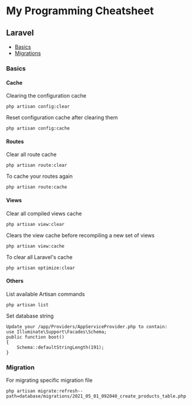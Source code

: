 # My Programming Cheatsheet
## Laravel
-  [Basics](https://github.com/iamwebsurgeon/cheat-sheet/blob/main/laravel.md#basics)
-  [Migrations](https://github.com/iamwebsurgeon/cheat-sheet/blob/main/laravel.md#migration)


### Basics
#### Cache
Clearing the configuration cache
```
php artisan config:clear
```
Reset configuration cache after clearing them
```
php artisan config:cache
```
#### Routes
Clear all route cache
```
php artisan route:clear
```
To cache your routes again
```
php artisan route:cache
```
#### Views
Clear all compiled views cache
```
php artisan view:clear
```
Clears the view cache before recompiling a new set of views
```
php artisan view:cache
```
To clear all Laravel's cache
```
php artisan optimize:clear
```
#### Others
List available Artisan commands
```
php artisan list
```
Set database string
```
Update your /app/Providers/AppServiceProvider.php to contain:
use Illuminate\Support\Facades\Schema;
public function boot()
{
    Schema::defaultStringLength(191);
}
```
### Migration
For migrating specific migration file
```
php artisan migrate:refresh--path=database/migrations/2021_05_01_092040_create_products_table.php
```



